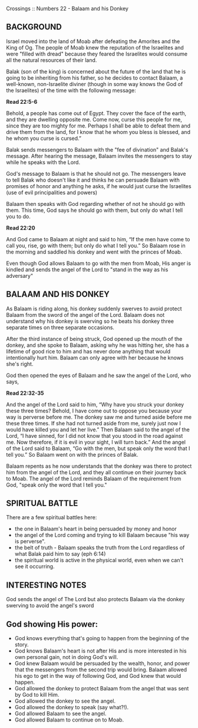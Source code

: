 Crossings :: Numbers 22 - Balaam and his Donkey

BACKGROUND
---
Israel moved into the land of Moab after defeating the Amorites and the King of Og. The people of Moab knew the reputation of the Israelites and were "filled with dread" because they feared the Israelites would consume all the natural resources of their land. 

Balak (son of the king) is concerned about the future of the land that he is going to be inheriting from his father, so he decides to contact Balaam, a well-known, non-Israelite diviner (though in some way knows the God of the Israelites) of the time with the following message:

**Read 22:5-6**

Behold, a people has come out of Egypt. They cover the face of the earth, and they are dwelling opposite me. Come now, curse this people for me, since they are too mighty for me. Perhaps I shall be able to defeat them and drive them from the land, for I know that he whom you bless is blessed, and he whom you curse is cursed.”

Balak sends messengers to Balaam with the "fee of divination" and Balak's message. After hearing the message, Balaam invites the messengers to stay while he speaks with the Lord. 

God's message to Balaam is that he should not go. The messengers leave to tell Balak who doesn't like it and thinks he can persuade Balaam with promises of honor and anything he asks, if he would just curse the Israelites (use of evil principalities and powers)

Balaam then speaks with God regarding whether of not he should go with them. This time, God says he should go with them, but only do what I tell you to do.

**Read 22:20**

And God came to Balaam at night and said to him, “If the men have come to call you, rise, go with them; but only do what I tell you.” So Balaam rose in the morning and saddled his donkey and went with the princes of Moab.

Even though God allows Balaam to go with the men from Moab, His anger is kindled and sends the angel of the Lord to "stand in the way as his adversary"

BALAAM AND HIS DONKEY
---
As Balaam is riding along, his donkey suddenly swerves to avoid protect Balaam from the sword of the angel of the Lord. Balaam does not understand why his donkey is swerving so he beats his donkey three separate times on three separate occasions. 

After the third instance of being struck, God opened up the mouth of the donkey, and she spoke to Balaam, asking why he was hitting her, she has a lifetime of good rice to him and has never done anything that would intentionally hurt him. Balaam can only agree with her because he knows she's right. 

God then opened the eyes of Balaam and he saw the angel of the Lord, who says, 

**Read 22:32-35**

And the angel of the Lord said to him, “Why have you struck your donkey these three times? Behold, I have come out to oppose you because your way is perverse before me. The donkey saw me and turned aside before me these three times. If she had not turned aside from me, surely just now I would have killed you and let her live.” Then Balaam said to the angel of the Lord, “I have sinned, for I did not know that you stood in the road against me. Now therefore, if it is evil in your sight, I will turn back.” And the angel of the Lord said to Balaam, “Go with the men, but speak only the word that I tell you.” So Balaam went on with the princes of Balak.

Balaam repents as he now understands that the donkey was there to protect him from the angel of the Lord, and they all continue on their journey back to Moab. The angel of the Lord reminds Balaam of the requirement from God, "speak only the word that I tell you."

SPIRITUAL BATTLE
---
There are a few spiritual battles here:
- the one in Balaam's heart in being persuaded by money and honor
- the angel of the Lord coming and trying to kill Balaam because "his way is perverse".
- the belt of truth - Balaam speaks the truth from the Lord regardless of what Balak paid him to say (eph 6:14)
- the spiritual world is active in the physical world, even when we can't see it occurring.

INTERESTING NOTES
---
God sends the angel of The Lord but also protects Balaam via the donkey swerving to avoid the angel's sword

## God showing His power:
* God knows everything that's going to happen from the beginning of the story. 
* God knows Balaam's heart is not after His and is more interested in his own personal gain, not in doing God's will.
* God knew Balaam would be persuaded by the wealth, honor, and power that the messengers from the second trip would bring. Balaam allowed his ego to get in the way of following God, and God knew that would happen.
* God allowed the donkey to protect Balaam from the angel that was sent by God to kill Him. 
* God allowed the donkey to see the angel. 
* God allowed the donkey to speak (say what?!). 
* God allowed Balaam to see the angel. 
* God allowed Balaam to continue on to Moab. 
